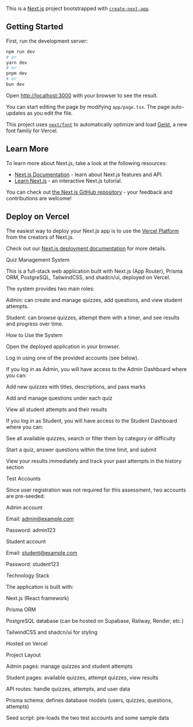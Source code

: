 This is a [Next.js](https://nextjs.org) project bootstrapped with [`create-next-app`](https://nextjs.org/docs/app/api-reference/cli/create-next-app).

## Getting Started

First, run the development server:

```bash
npm run dev
# or
yarn dev
# or
pnpm dev
# or
bun dev
```

Open [http://localhost:3000](http://localhost:3000) with your browser to see the result.

You can start editing the page by modifying `app/page.tsx`. The page auto-updates as you edit the file.

This project uses [`next/font`](https://nextjs.org/docs/app/building-your-application/optimizing/fonts) to automatically optimize and load [Geist](https://vercel.com/font), a new font family for Vercel.

## Learn More

To learn more about Next.js, take a look at the following resources:

- [Next.js Documentation](https://nextjs.org/docs) - learn about Next.js features and API.
- [Learn Next.js](https://nextjs.org/learn) - an interactive Next.js tutorial.

You can check out [the Next.js GitHub repository](https://github.com/vercel/next.js) - your feedback and contributions are welcome!

## Deploy on Vercel

The easiest way to deploy your Next.js app is to use the [Vercel Platform](https://vercel.com/new?utm_medium=default-template&filter=next.js&utm_source=create-next-app&utm_campaign=create-next-app-readme) from the creators of Next.js.

Check out our [Next.js deployment documentation](https://nextjs.org/docs/app/building-your-application/deploying) for more details.

Quiz Management System

This is a full-stack web application built with Next.js (App Router), Prisma ORM, PostgreSQL, TailwindCSS, and shadcn/ui, deployed on Vercel.

The system provides two main roles:

Admin: can create and manage quizzes, add questions, and view student attempts.

Student: can browse quizzes, attempt them with a timer, and see results and progress over time.

How to Use the System

Open the deployed application in your browser.

Log in using one of the provided accounts (see below).

If you log in as Admin, you will have access to the Admin Dashboard where you can:

Add new quizzes with titles, descriptions, and pass marks

Add and manage questions under each quiz

View all student attempts and their results

If you log in as Student, you will have access to the Student Dashboard where you can:

See all available quizzes, search or filter them by category or difficulty

Start a quiz, answer questions within the time limit, and submit

View your results immediately and track your past attempts in the history section

Test Accounts

Since user registration was not required for this assessment, two accounts are pre-seeded:

Admin account

Email: admin@example.com

Password: admin123

Student account

Email: student@example.com

Password: student123

Technology Stack

The application is built with:

Next.js (React framework)

Prisma ORM

PostgreSQL database (can be hosted on Supabase, Railway, Render, etc.)

TailwindCSS and shadcn/ui for styling

Hosted on Vercel

Project Layout

Admin pages: manage quizzes and student attempts

Student pages: available quizzes, attempt quizzes, view results

API routes: handle quizzes, attempts, and user data

Prisma schema: defines database models (users, quizzes, questions, attempts)

Seed script: pre-loads the two test accounts and some sample data